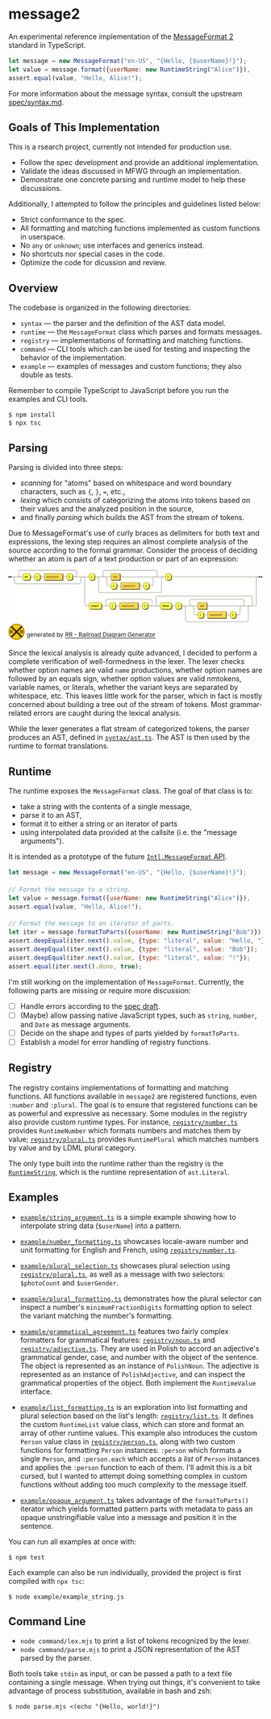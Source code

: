 # message2

An experimental reference implementation of the [MessageFormat 2](https://github.com/unicode-org/message-format-wg) standard in TypeScript.

```js
let message = new MessageFormat("en-US", "{Hello, {$userName}!}");
let value = message.format({userName: new RuntimeString("Alice")}),
assert.equal(value, "Hello, Alice!");
```

For more information about the message syntax, consult the upstream [spec/syntax.md](https://github.com/unicode-org/message-format-wg/blob/main/spec/syntax.md).

## Goals of This Implementation

This is a rsearch project, currently not intended for production use.

* Follow the spec development and provide an additional implementation.
* Validate the ideas discussed in MFWG through an implementation.
* Demonstrate one concrete parsing and runtime model to help these discussions.

Additionally, I attempted to follow the principles and guidelines listed below:

* Strict conformance to the spec.
* All formatting and matching functions implemented as custom functions in userspace.
* No `any` or `unknown`; use interfaces and generics instead.
* No shortcuts nor special cases in the code.
* Optimize the code for dicussion and review.

## Overview

The codebase is organized in the following directories:

* `syntax` — the parser and the definition of the AST data model.
* `runtime` — the `MessageFormat` class which parses and formats messages.
* `registry` — implementations of formatting and matching functions.
* `command` — CLI tools which can be used for testing and inspecting the behavior of the implementation.
* `example` — examples of messages and custom functions; they also double as tests.

Remember to compile TypeScript to JavaScript before you run the examples and CLI tools.

    $ npm install
	$ npx tsc

## Parsing

Parsing is divided into three steps:

* *scanning* for "atoms" based on whitespace and word boundary characters, such as `{`, `}`, `=`, etc.,
* *lexing* which consists of categorizing the atoms into tokens based on their values and the analyzed position in the source,
* and finally *parsing* which builds the AST from the stream of tokens.

Due to MessageFormat's use of curly braces as delimiters for both text and expressions, the lexing step requires an almost complete analysis of the source according to the formal grammar. Consider the process of deciding whether an atom is part of a text production or part of an expression:

![message](diagram/message.svg)
![Railroad-Diagram-Generator](diagram/Railroad-Diagram-Generator.svg) <sup>generated by [RR - Railroad Diagram Generator](https://bottlecaps.de/rr/ui)</sup>

Since the lexical analysis is already quite advanced, I decided to perform a complete verification of well-formedness in the lexer. The lexer checks whether option names are valid `name` productions, whether option names are followed by an equals sign, whether option values are valid nmtokens, variable names, or literals, whether the variant keys are separated by whitespace, etc. This leaves little work for the parser, which in fact is mostly concerned about building a tree out of the stream of tokens. Most grammar-related errors are caught during the lexical analysis.

While the lexer generates a flat stream of categorized tokens, the parser produces an AST, defined in [`syntax/ast.ts`](syntax/ast.ts). The AST is then used by the runtime to format translations.

## Runtime

The runtime exposes the `MessageFormat` class. The goal of that class is to:

* take a string with the contents of a single message,
* parse it to an AST,
* format it to either a string or an iterator of parts
* using interpolated data provided at the callsite (i.e. the "message arguments").

It is intended as a prototype of the future [`Intl.MessageFormat` API](https://github.com/tc39/proposal-intl-messageformat).

```js
let message = new MessageFormat("en-US", "{Hello, {$userName}!}");

// Format the message to a string.
let value = message.format({userName: new RuntimeString("Alice")}),
assert.equal(value, "Hello, Alice!");

// Format the message to an iterator of parts.
let iter = message.formatToParts({userName: new RuntimeString("Bob")});
assert.deepEqual(iter.next().value, {type: "literal", value: "Hello, "});
assert.deepEqual(iter.next().value, {type: "literal", value: "Bob"});
assert.deepEqual(iter.next().value, {type: "literal", value: "!"});
assert.equal(iter.next().done, true);
```

I'm still working on the implementation of `MessageFormat`. Currently, the following parts are missing or require more discussion:

- [ ] Handle errors according to the [spec draft](https://github.com/unicode-org/message-format-wg/blob/main/spec/formatting.md#error-handling).
- [ ] (Maybe) allow passing native JavaScript types, such as `string`, `number`, and `Date` as message arguments. 
- [ ] Decide on the shape and types of parts yielded by `formatToParts`.
- [ ] Establish a model for error handling of registry functions.

## Registry

The registry contains implementations of formatting and matching functions. All functions available in `message2` are registered functions, even `:number` and `:plural`. The goal is to ensure that registered functions can be as powerful and expressive as necessary. Some modules in the registry also provide custom runtime types. For instance, [`registry/number.ts`](registry/number.ts) provides `RuntimeNumber` which formats numbers and matches them by value; [`registry/plural.ts`](registry/plural.ts) provides `RuntimePlural` which matches numbers by value and by LDML plural category.

The only type built into the runtime rather than the registry is the [`RuntimeString`](runtime/RuntimeString.ts), which is the runtime representation of `ast.Literal`.

## Examples

* [`example/string_argument.ts`](example/string_argument.ts) is a simple example showing how to interpolate string data (`$userName`) into a pattern.

* [`example/number_formatting.ts`](example/number_formatting.ts) showcases locale-aware number and unit formatting for English and French, using [`registry/number.ts`](registry/number.ts).

* [`example/plural_selection.ts`](example/plural_selection.ts) showcases plural selection using [`registry/plural.ts`](registry/plural.ts), as well as a message with two selectors: `$photoCount` and `$userGender`.

* [`example/plural_formatting.ts`](example/plural_formatting.ts) demonstrates how the plural selector can inspect a number's `minimumFractionDigits` formatting option to select the variant matching the number's formatting.

* [`example/grammatical_agreement.ts`](example/grammatical_agreement.ts) features two fairly complex formatters for grammatical features: [`registry/noun.ts`](registry/noun.ts) and [`registry/adjective.ts`](registry/adjective.ts). They are used in Polish to accord an adjective's grammatical gender, case, and number with the object of the sentence. The object is represented as an instance of `PolishNoun`. The adjective is represented as an instance of `PolishAdjective`, and can inspect the grammatical properties of the object. Both implement the `RuntimeValue` interface.

* [`example/list_formatting.ts`](example/list_formatting.ts) is an exploration into list formatting and plural selection based on the list's length: [`registry/list.ts`](registry/list.ts). It defines the custom `RuntimeList` value class, which can store and format an array of other runtime values. This example also introduces the custom `Person` value class in [`registry/person.ts`](registry/person.ts), along with two custom functions for formatting `Person` instances: `:person` which formats a single `Person`, and `:person.each` which accepts a *list* of `Person` instances and applies the `:person` function to each of them. I'll admit this is a bit cursed, but I wanted to attempt doing something complex in custom functions without adding too much complexity to the message itself.

* [`example/opaque_argument.ts`](example/opaque_argument.ts) takes advantage of the `formatToParts()` iterator which yields formatted pattern parts with metadata to pass an opaque unstringifiable value into a message and position it in the sentence.

You can run all examples at once with:

    $ npm test

Each example can also be run individually, provided the project is first compiled with `npx tsc`:

    $ node example/example_string.js

## Command Line

* `node command/lex.mjs` to print a list of tokens recognized by the lexer.
* `node command/parse.mjs` to print a JSON representation of the AST parsed by the parser.

Both tools take `stdin` as input, or can be passed a path to a text file containing a single message. When trying out things, it's convenient to take advantage of process substitution, available in bash and zsh:

    $ node parse.mjs <(echo "{Hello, world!}")
